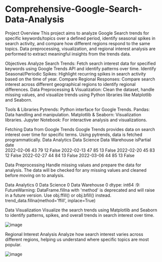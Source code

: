 # Comprehensive-Google-Search-Data-Analysis
Project Overview
This project aims to analyze Google Search trends for specific keywords/topics over a defined period, identify seasonal spikes in search activity, and compare how different regions respond to the same topics. Data preprocessing, visualization, and regional interest analysis are performed to extract meaningful insights from the trends data.

Objectives
Analyze Search Trends: Fetch search interest data for specified keywords using Google Trends API and identify patterns over time.
Identify Seasonal/Periodic Spikes: Highlight recurring spikes in search activity based on the time of year.
Compare Regional Responses: Compare search interest across different geographical regions to identify regional differences.
Data Preprocessing & Visualization: Clean the dataset, handle missing values, and visualize trends using Python libraries like Matplotlib and Seaborn.


Tools & Libraries
Pytrends: Python interface for Google Trends.
Pandas: Data handling and manipulation.
Matplotlib & Seaborn: Visualization libraries.
Jupyter Notebook: For interactive analysis and visualizations.


Fetching Data from Google Trends
Google Trends provides data on search interest over time for specific terms. Using pytrends, data is fetched programmatically.
           Data Analytics  Data Science  Data Warehouse  isPartial
date                                                               
2022-02-06              43            79              12      False
2022-02-13              47            85              13      False
2022-02-20              45            83              12      False
2022-02-27              44            84              13      False
2022-03-06              44            85              13      False


Data Preprocessing
Handle missing values and prepare the data for analysis. The data will be checked for any missing values and cleaned before moving on to analysis.

Data Analytics    0
Data Science      0
Data Warehouse    0
dtype: int64
<ipython-input-31-3f20f8e7d5aa>:9: FutureWarning: DataFrame.fillna with 'method' is deprecated and will raise in a future version. Use obj.ffill() or obj.bfill() instead.
  trend_data.fillna(method='ffill', inplace=True)
  
Data Visualization
Visualize the search trends using Matplotlib and Seaborn to identify patterns, spikes, and overall trends in search interest over time.

![image](https://github.com/user-attachments/assets/3b9c6d01-ae12-4d86-a1aa-7bd754238602)

Regional Interest Analysis
Analyze how search interest varies across different regions, helping us understand where specific topics are most popular.


![image](https://github.com/user-attachments/assets/21792142-5ac5-4087-9d1b-0009693ec0fc)


 
